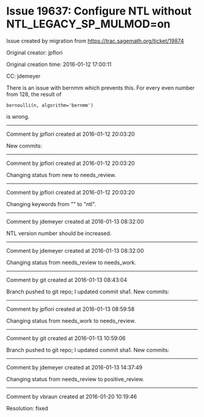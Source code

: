 # Issue 19637: Configure NTL without NTL_LEGACY_SP_MULMOD=on

Issue created by migration from https://trac.sagemath.org/ticket/19874

Original creator: jpflori

Original creation time: 2016-01-12 17:00:11

CC:  jdemeyer

There is an issue with bernmm which prevents this.
For every even number from 128, the result of

```
bernoulli(n, algorithm='bernmm')
```

is wrong.


---

Comment by jpflori created at 2016-01-12 20:03:20

New commits:


---

Comment by jpflori created at 2016-01-12 20:03:20

Changing status from new to needs_review.


---

Comment by jpflori created at 2016-01-12 20:03:20

Changing keywords from "" to "ntl".


---

Comment by jdemeyer created at 2016-01-13 08:32:00

NTL version number should be increased.


---

Comment by jdemeyer created at 2016-01-13 08:32:00

Changing status from needs_review to needs_work.


---

Comment by git created at 2016-01-13 08:43:04

Branch pushed to git repo; I updated commit sha1. New commits:


---

Comment by jpflori created at 2016-01-13 08:59:58

Changing status from needs_work to needs_review.


---

Comment by git created at 2016-01-13 10:59:06

Branch pushed to git repo; I updated commit sha1. New commits:


---

Comment by jdemeyer created at 2016-01-13 14:37:49

Changing status from needs_review to positive_review.


---

Comment by vbraun created at 2016-01-20 10:19:46

Resolution: fixed
